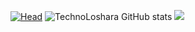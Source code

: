[![Head](https://i.postimg.cc/25GC4tZf/1.png)](https://github.com/TechnoLoshara) 
![TechnoLoshara GitHub stats](https://github-readme-stats.vercel.app/api?username=TechnoLoshara&theme=dark&show_icons=true) 
![](https://komarev.com/ghpvc/?username=your-github-username&color=gray)
